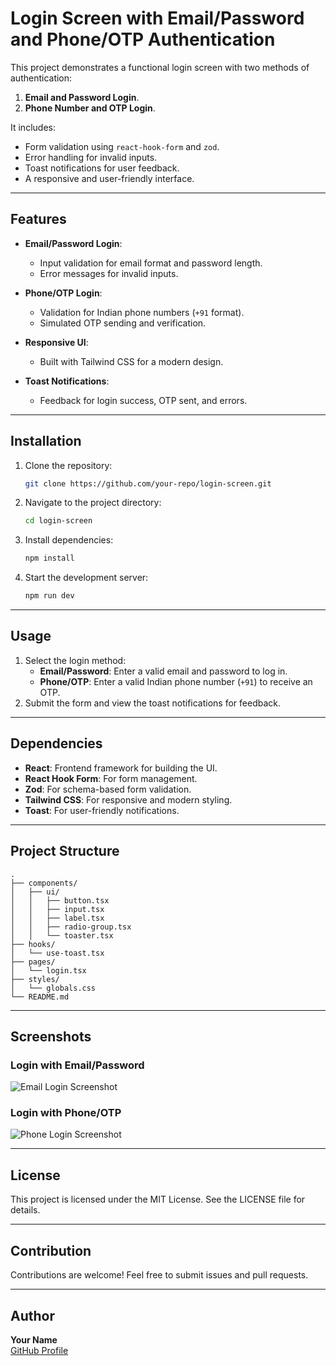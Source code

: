 # Login Screen with Email/Password and Phone/OTP Authentication

This project demonstrates a functional login screen with two methods of authentication:

1. **Email and Password Login**.
2. **Phone Number and OTP Login**.

It includes:

- Form validation using `react-hook-form` and `zod`.
- Error handling for invalid inputs.
- Toast notifications for user feedback.
- A responsive and user-friendly interface.

---

## Features

- **Email/Password Login**:

  - Input validation for email format and password length.
  - Error messages for invalid inputs.

- **Phone/OTP Login**:

  - Validation for Indian phone numbers (`+91` format).
  - Simulated OTP sending and verification.

- **Responsive UI**:

  - Built with Tailwind CSS for a modern design.

- **Toast Notifications**:
  - Feedback for login success, OTP sent, and errors.

---

## Installation

1. Clone the repository:
   ```bash
   git clone https://github.com/your-repo/login-screen.git
   ```
2. Navigate to the project directory:
   ```bash
   cd login-screen
   ```
3. Install dependencies:
   ```bash
   npm install
   ```
4. Start the development server:
   ```bash
   npm run dev
   ```

---

## Usage

1. Select the login method:
   - **Email/Password**: Enter a valid email and password to log in.
   - **Phone/OTP**: Enter a valid Indian phone number (`+91`) to receive an OTP.
2. Submit the form and view the toast notifications for feedback.

---

## Dependencies

- **React**: Frontend framework for building the UI.
- **React Hook Form**: For form management.
- **Zod**: For schema-based form validation.
- **Tailwind CSS**: For responsive and modern styling.
- **Toast**: For user-friendly notifications.

---

## Project Structure

```
.
├── components/
│   ├── ui/
│   │   ├── button.tsx
│   │   ├── input.tsx
│   │   ├── label.tsx
│   │   ├── radio-group.tsx
│   │   └── toaster.tsx
├── hooks/
│   └── use-toast.tsx
├── pages/
│   └── login.tsx
├── styles/
│   └── globals.css
└── README.md
```

---

## Screenshots

### Login with Email/Password

![Email Login Screenshot](https://via.placeholder.com/600x400)

### Login with Phone/OTP

![Phone Login Screenshot](https://via.placeholder.com/600x400)

---

## License

This project is licensed under the MIT License. See the LICENSE file for details.

---

## Contribution

Contributions are welcome! Feel free to submit issues and pull requests.

---

## Author

**Your Name**  
[GitHub Profile](https://github.com/your-profile)
